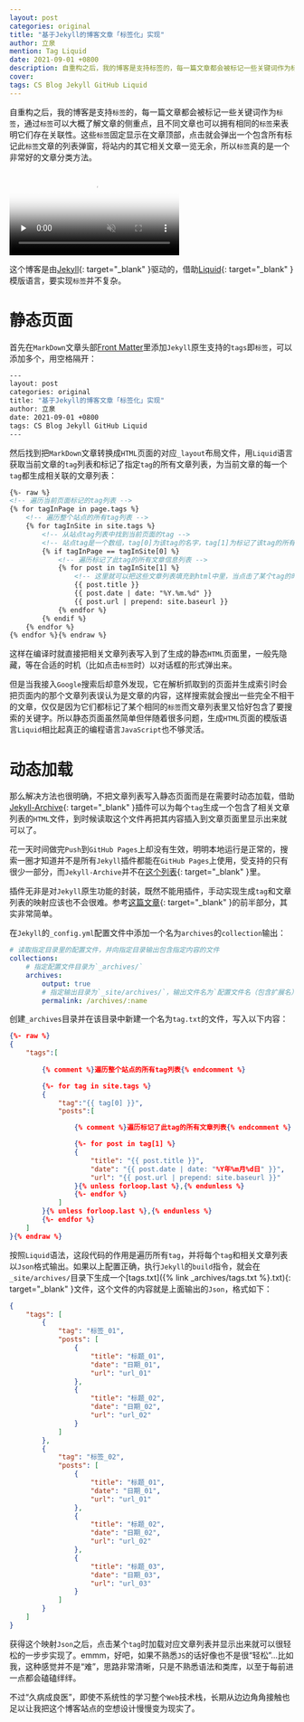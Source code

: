 ```yaml
---
layout: post
categories: original
title: "基于Jekyll的博客文章「标签化」实现"
author: 立泉
mention: Tag Liquid
date: 2021-09-01 +0800
description: 自重构之后，我的博客是支持标签的，每一篇文章都会被标记一些关键词作为标签，通过标签可以大概了解文章的侧重点，且不同文章也可以拥有相同的标签来表明它们存在关联性。这些标签固定显示在文章顶部，点击就会弹出一个包含了所有标记这个标签的文章列表弹窗，将站内的其它相关文章一览无余，所以标签真的是一个非常好的文章分类方法。
cover: 
tags: CS Blog Jekyll GitHub Liquid
---
```


自重构之后，我的博客是支持`标签`的，每一篇文章都会被标记一些关键词作为`标签`，通过`标签`可以大概了解文章的侧重点，且不同文章也可以拥有相同的`标签`来表明它们存在关联性。这些`标签`固定显示在文章顶部，点击就会弹出一个包含所有标记此`标签`文章的列表弹窗，将站内的其它相关文章一览无余，所以`标签`真的是一个非常好的文章分类方法。

<video playsinline controls muted preload="none" poster="https://apqx.oss-cn-hangzhou.aliyuncs.com/blog/original/20210901/tags_h264_thumb.jpg">
    <!-- chrome不支持h265 -->
    <source src="https://apqx.oss-cn-hangzhou.aliyuncs.com/blog/original/20210901/tags_h264.mp4" type="video/mp4">
</video>

这个博客是由[Jekyll](https://jekyllrb.com){: target="_blank" }驱动的，借助[Liquid](https://shopify.github.io/liquid/){: target="_blank" }模版语言，要实现`标签`并不复杂。

# 静态页面

首先在`MarkDown`文章头部[Front Matter](https://jekyllrb.com/docs/front-matter/)里添加`Jekyll`原生支持的`tags`即`标签`，可以添加多个，用空格隔开：

```sh
---
layout: post
categories: original
title: "基于Jekyll的博客文章「标签化」实现"
author: 立泉
date: 2021-09-01 +0800
tags: CS Blog Jekyll GitHub Liquid
---
```

然后找到把`MarkDown`文章转换成`HTML`页面的对应`_layout`布局文件，用`Liquid`语言获取当前文章的`tag`列表和标记了指定`tag`的所有文章列表，为当前文章的每一个`tag`都生成相关联的文章列表：

```html
{%- raw %}
<!-- 遍历当前页面标记的tag列表 -->
{% for tagInPage in page.tags %}
    <!-- 遍历整个站点的所有tag列表 -->
    {% for tagInSite in site.tags %}
        <!-- 从站点tag列表中找到当前页面的tag -->
        <!-- 站点tag是一个数组，tag[0]为该tag的名字，tag[1]为标记了该tag的所有文章信息列表 -->
        {% if tagInPage == tagInSite[0] %}
            <!-- 遍历标记了此tag的所有文章信息列表 -->
            {% for post in tagInSite[1] %}
                <!-- 这里就可以把这些文章列表填充到html中里，当点击了某个tag的时候以合适的方式显示出来，我用的是弹窗 -->
                {{ post.title }}
                {{ post.date | date: "%Y.%m.%d" }}
                {{ post.url | prepend: site.baseurl }}
            {% endfor %}
        {% endif %}
    {% endfor %}
{% endfor %}{% endraw %}
```

这样在编译时就直接把相关文章列表写入到了生成的静态`HTML`页面里，一般先隐藏，等在合适的时机（比如点击`标签`时）以对话框的形式弹出来。

但是当我接入`Google`搜索后却意外发现，它在解析抓取到的页面并生成索引时会把页面内的那个文章列表误认为是文章的内容，这样搜索就会搜出一些完全不相干的文章，仅仅是因为它们都标记了某个相同的`标签`而文章列表里又恰好包含了要搜索的关键字。所以静态页面虽然简单但伴随着很多问题，生成`HTML`页面的模版语言`Liquid`相比起真正的编程语言`JavaScript`也不够灵活。

# 动态加载

那么解决方法也很明确，不把文章列表写入静态页面而是在需要时动态加载，借助[Jekyll-Archive](https://github.com/jekyll/jekyll-archives){: target="_blank" }插件可以为每个`tag`生成一个包含了相关文章列表的`HTML`文件，到时候读取这个文件再把其内容插入到文章页面里显示出来就可以了。

花一天时间做完`Push`到`GitHub Pages`上却没有生效，明明本地运行是正常的，搜索一圈才知道并不是所有`Jekyll`插件都能在`GitHub Pages`上使用，受支持的只有很少一部分，而`Jekyll-Archive`并不在[这个列表](https://pages.github.com/versions/){: target="_blank" }里。

插件无非是对`Jekyll`原生功能的封装，既然不能用插件，手动实现生成`tag`和文章列表的映射应该也不会很难。参考[这篇文章](https://aneejian.com/automated-jekyll-archives-github-pages/){: target="_blank" }的前半部分，其实非常简单。

在`Jekyll`的`_config.yml`配置文件中添加一个名为`archives`的`collection`输出：

```yml
# 读取指定目录里的配置文件，并向指定目录输出包含指定内容的文件
collections:
    # 指定配置文件目录为`_archives/`
    archives:
        output: true
        # 指定输出目录为`_site/archives/`，输出文件名为`配置文件名（包含扩展名）`
        permalink: /archives/:name
```

创建`_archives`目录并在该目录中新建一个名为`tag.txt`的文件，写入以下内容：

```json
{%- raw %}
{
    "tags":[
        
        {% comment %}遍历整个站点的所有tag列表{% endcomment %}

        {%- for tag in site.tags %}
        {
            "tag":"{{ tag[0] }}",
            "posts":[

                {% comment %}遍历标记了此tag的所有文章列表{% endcomment %}

                {%- for post in tag[1] %}
                {
                    "title": "{{ post.title }}",
                    "date": "{{ post.date | date: "%Y年%m月%d日" }}",
                    "url": "{{ post.url | prepend: site.baseurl }}"
                }{% unless forloop.last %},{% endunless %}
                {%- endfor %}
            ]
        }{% unless forloop.last %},{% endunless %}
        {%- endfor %}
    ]
}{% endraw %}
```

按照`Liquid`语法，这段代码的作用是遍历所有`tag`，并将每个`tag`和相关文章列表以`Json`格式输出。如果以上配置正确，执行`Jekyll`的`build`指令，就会在`_site/archives/`目录下生成一个[tags.txt]({% link _archives/tags.txt %}.txt){: target="_blank" }文件，这个文件的内容就是上面输出的`Json`，格式如下：

```json
{
    "tags": [
        {
            "tag": "标签_01",
            "posts": [
                {
                    "title": "标题_01",
                    "date": "日期_01",
                    "url": "url_01"
                },
                {
                    "title": "标题_02",
                    "date": "日期_02",
                    "url": "url_02"
                }
            ]
        },
        {
            "tag": "标签_02",
            "posts": [
                {
                    "title": "标题_01",
                    "date": "日期_01",
                    "url": "url_01"
                },
                {
                    "title": "标题_02",
                    "date": "日期_02",
                    "url": "url_02"
                },
                {
                    "title": "标题_03",
                    "date": "日期_03",
                    "url": "url_03"
                }
            ]
        }
    ]
}
```

获得这个映射`Json`之后，点击某个`tag`时加载对应文章列表并显示出来就可以很轻松的一步步实现了。emmm，好吧，如果不熟悉`JS`的话好像也不是很“轻松”...比如我，这种感觉并不是“难”，思路非常清晰，只是不熟悉语法和类库，以至于每前进一点都会磕磕绊绊。

不过“久病成良医”，即使不系统性的学习整个`Web`技术栈，长期从边边角角接触也足以让我把这个博客站点的空想设计慢慢变为现实了。